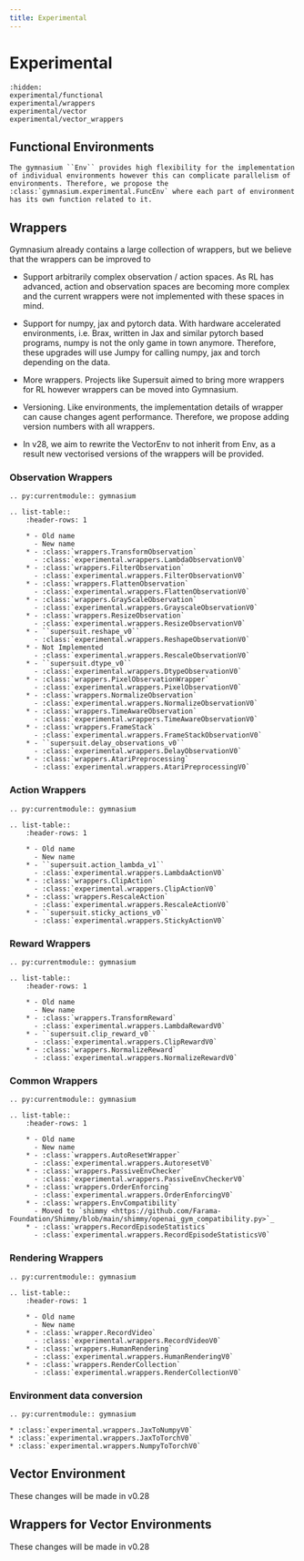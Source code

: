 ```yaml
---
title: Experimental
---
```


# Experimental

```{toctree}
:hidden:
experimental/functional
experimental/wrappers
experimental/vector
experimental/vector_wrappers
```

## Functional Environments

```{eval-rst}
The gymnasium ``Env`` provides high flexibility for the implementation of individual environments however this can complicate parallelism of environments. Therefore, we propose the :class:`gymnasium.experimental.FuncEnv` where each part of environment has its own function related to it.
```

## Wrappers

Gymnasium already contains a large collection of wrappers, but we believe that the wrappers can be improved to

 * Support arbitrarily complex observation / action spaces. As RL has advanced, action and observation spaces are becoming more complex and the current wrappers were not implemented with these spaces in mind.
 * Support for numpy, jax and pytorch data. With hardware accelerated environments, i.e. Brax, written in Jax and similar pytorch based programs, numpy is not the only game in town anymore. Therefore, these upgrades will use Jumpy for calling numpy, jax and torch depending on the data.
 * More wrappers. Projects like Supersuit aimed to bring more wrappers for RL however wrappers can be moved into Gymnasium.
 * Versioning. Like environments, the implementation details of wrapper can cause changes agent performance. Therefore, we propose adding version numbers with all wrappers.

 * In v28, we aim to rewrite the VectorEnv to not inherit from Env, as a result new vectorised versions of the wrappers will be provided.

### Observation Wrappers
```{eval-rst}
.. py:currentmodule:: gymnasium

.. list-table::
    :header-rows: 1

    * - Old name
      - New name
    * - :class:`wrappers.TransformObservation`
      - :class:`experimental.wrappers.LambdaObservationV0`
    * - :class:`wrappers.FilterObservation`
      - :class:`experimental.wrappers.FilterObservationV0`
    * - :class:`wrappers.FlattenObservation`
      - :class:`experimental.wrappers.FlattenObservationV0`
    * - :class:`wrappers.GrayScaleObservation`
      - :class:`experimental.wrappers.GrayscaleObservationV0`
    * - :class:`wrappers.ResizeObservation`
      - :class:`experimental.wrappers.ResizeObservationV0`
    * - ``supersuit.reshape_v0``
      - :class:`experimental.wrappers.ReshapeObservationV0`
    * - Not Implemented
      - :class:`experimental.wrappers.RescaleObservationV0`
    * - ``supersuit.dtype_v0``
      - :class:`experimental.wrappers.DtypeObservationV0`
    * - :class:`wrappers.PixelObservationWrapper`
      - :class:`experimental.wrappers.PixelObservationV0`
    * - :class:`wrappers.NormalizeObservation`
      - :class:`experimental.wrappers.NormalizeObservationV0`
    * - :class:`wrappers.TimeAwareObservation`
      - :class:`experimental.wrappers.TimeAwareObservationV0`
    * - :class:`wrappers.FrameStack`
      - :class:`experimental.wrappers.FrameStackObservationV0`
    * - ``supersuit.delay_observations_v0``
      - :class:`experimental.wrappers.DelayObservationV0`
    * - :class:`wrappers.AtariPreprocessing`
      - :class:`experimental.wrappers.AtariPreprocessingV0`
```

### Action Wrappers
```{eval-rst}
.. py:currentmodule:: gymnasium

.. list-table::
    :header-rows: 1

    * - Old name
      - New name
    * - ``supersuit.action_lambda_v1``
      - :class:`experimental.wrappers.LambdaActionV0`
    * - :class:`wrappers.ClipAction`
      - :class:`experimental.wrappers.ClipActionV0`
    * - :class:`wrappers.RescaleAction`
      - :class:`experimental.wrappers.RescaleActionV0`
    * - ``supersuit.sticky_actions_v0``
      - :class:`experimental.wrappers.StickyActionV0`
```

### Reward Wrappers
```{eval-rst}
.. py:currentmodule:: gymnasium

.. list-table::
    :header-rows: 1

    * - Old name
      - New name
    * - :class:`wrappers.TransformReward`
      - :class:`experimental.wrappers.LambdaRewardV0`
    * - ``supersuit.clip_reward_v0``
      - :class:`experimental.wrappers.ClipRewardV0`
    * - :class:`wrappers.NormalizeReward`
      - :class:`experimental.wrappers.NormalizeRewardV0`
```

### Common Wrappers

```{eval-rst}
.. py:currentmodule:: gymnasium

.. list-table::
    :header-rows: 1

    * - Old name
      - New name
    * - :class:`wrappers.AutoResetWrapper`
      - :class:`experimental.wrappers.AutoresetV0`
    * - :class:`wrappers.PassiveEnvChecker`
      - :class:`experimental.wrappers.PassiveEnvCheckerV0`
    * - :class:`wrappers.OrderEnforcing`
      - :class:`experimental.wrappers.OrderEnforcingV0`
    * - :class:`wrappers.EnvCompatibility`
      - Moved to `shimmy <https://github.com/Farama-Foundation/Shimmy/blob/main/shimmy/openai_gym_compatibility.py>`_
    * - :class:`wrappers.RecordEpisodeStatistics`
      - :class:`experimental.wrappers.RecordEpisodeStatisticsV0`
```

### Rendering Wrappers

```{eval-rst}
.. py:currentmodule:: gymnasium

.. list-table::
    :header-rows: 1

    * - Old name
      - New name
    * - :class:`wrapper.RecordVideo`
      - :class:`experimental.wrappers.RecordVideoV0`
    * - :class:`wrappers.HumanRendering`
      - :class:`experimental.wrappers.HumanRenderingV0`
    * - :class:`wrappers.RenderCollection`
      - :class:`experimental.wrappers.RenderCollectionV0`
```

### Environment data conversion

```{eval-rst}
.. py:currentmodule:: gymnasium

* :class:`experimental.wrappers.JaxToNumpyV0`
* :class:`experimental.wrappers.JaxToTorchV0`
* :class:`experimental.wrappers.NumpyToTorchV0`
```

## Vector Environment

These changes will be made in v0.28

## Wrappers for Vector Environments

These changes will be made in v0.28
